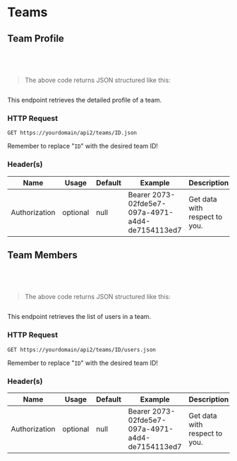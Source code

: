 # Teams

## Team Profile

```java
```

```python
```

```shell
```

```javascript
```

>The above code returns JSON structured like this:

```json
```

This endpoint retrieves the detailed profile of a team.

### HTTP Request
`GET https://yourdomain/api2/teams/ID.json`

<aside class="notice">Remember to replace "<code>ID</code>" with the desired team ID!</aside>

### Header(s)
Name | Usage | Default | Example | Description
---|---|---|---|---
Authorization | optional | null | Bearer 2073-02fde5e7-097a-4971-a4d4-de7154113ed7| Get data with respect to you.

## Team Members

```java
```

```python
```

```shell
```

```javascript
```

>The above code returns JSON structured like this:

```json
```

This endpoint retrieves the list of users in a team.

### HTTP Request
`GET https://yourdomain/api2/teams/ID/users.json`

<aside class="notice">Remember to replace "<code>ID</code>" with the desired team ID!</aside>

### Header(s)
Name | Usage | Default | Example | Description
---|---|---|---|---
Authorization | optional | null | Bearer 2073-02fde5e7-097a-4971-a4d4-de7154113ed7| Get data with respect to you.
